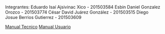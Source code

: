 Integrantes:
Eduardo Isaí Ajsivinac Xico   - 201503584
Esbin Daniel Gonzalez Orozco  - 201503774
César David Juárez González   - 201503515
Diego Josue Berrios Gutierrez - 201503609

[Manual Tecnico](https://github.com/tytusdb/tytus/tree/main/parser/team12/Manuales/ManualTecnico.md)
[Manual Usuario](https://github.com/tytusdb/tytus/tree/main/parser/team12/Manuales/ManualUsuario.md)

